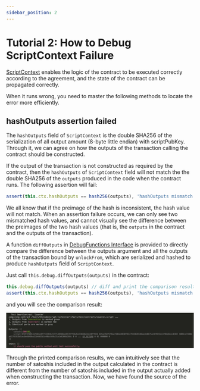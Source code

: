 ```yaml
---
sidebar_position: 2
---
```


# Tutorial 2: How to Debug ScriptContext Failure


[ScriptContext](../getting-started/scriptcontext.md) enables the logic of the contract to be executed correctly according to the agreement, and the state of the contract can be propagated correctly.

When it runs wrong, you need to master the following methods to locate the error more efficiently.


## hashOutputs assertion failed

The `hashOutputs` field of `ScriptContext` is the double SHA256 of the serialization of all output amount (8-byte little endian) with scriptPubKey. Through it, we can agree on how the outputs of the transaction calling the contract should be constructed.

If the output of the transaction is not constructed as required by the contract, then the `hashOutputs` of `ScriptContext` field will not match the the double SHA256 of the `outputs` produced in the code when the contract runs. The following assertion will fail:

```ts
assert(this.ctx.hashOutputs == hash256(outputs), 'hashOutputs mismatch')
```

We all know that if the preimage of the hash is inconsistent, the hash value will not match. When an assertion failure occurs, we can only see two mismatched hash values, and cannot visually see the difference between the preimages of the two hash values (that is, the `outputs` in the contract and the outputs of the transaction).


A function `diffOutputs` in [DebugFunctions Interface](../getting-started/how-to-debug-a-contract.md#debugfunctions-interface) is provided to directly compare the difference between the outputs argument and all the outputs of the transaction bound by `unlockFrom`, which are serialized and hashed to produce `hashOutputs` field of `ScriptContext`. 

Just call `this.debug.diffOutputs(outputs)` in the contract:

```ts
this.debug.diffOutputs(outputs) // diff and print the comparison result
assert(this.ctx.hashOutputs == hash256(outputs), 'hashOutputs mismatch')
```

and you will see the comparison result:

![diffoutputs](../../static/img/diffoutputs.png)

Through the printed comparison results, we can intuitively see that the number of satoshis included in the output calculated in the contract is different from the number of satoshis included in the output actually added when constructing the transaction. Now, we have found the source of the error.



